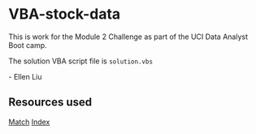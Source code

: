 # VBA-stock-data
This is work for the Module 2 Challenge as part of the UCI Data Analyst Boot camp.

The solution VBA script file is `solution.vbs`

\- Ellen Liu
## Resources used
[Match](https://learn.microsoft.com/en-us/office/vba/api/excel.worksheetfunction.match)
[Index](https://learn.microsoft.com/en-us/office/vba/api/excel.worksheetfunction.index)
